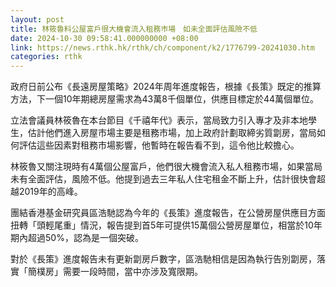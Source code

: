 ```yaml
---
layout: post
title: 林筱魯料公屋富戶很大機會流入租務巿場　如未全面評估風險不低
date: 2024-10-30 09:58:41.000000000 +08:00
link: https://news.rthk.hk/rthk/ch/component/k2/1776799-20241030.htm
categories: rthk
---
```


政府日前公布《長遠房屋策略》2024年周年進度報告，根據《長策》既定的推算方法，下一個10年期總房屋需求為43萬8千個單位，供應目標定於44萬個單位。

立法會議員林筱魯在本台節目《千禧年代》表示，當局致力引入專才及非本地學生，估計他們進入房屋市場主要是租務市場，加上政府計劃取締劣質劏房，當局如何評估這些因素對租務市場影響，他暫時在報告看不到，這令他比較擔心。

林筱魯又關注現時有4萬個公屋富戶，他們很大機會流入私人租務市場，如果當局未有全面評估，風險不低。他提到過去三年私人住宅租金不斷上升，估計很快會超越2019年的高峰。

團結香港基金研究員區浩馳認為今年的《長策》進度報告，在公營房屋供應目方面扭轉「頭輕尾重」情況，報告提到首5年可提供15萬個公營房屋單位，相當於10年期內超過50%，認為是一個突破。

對於《長策》進度報告未有更新劏房戶數字，區浩馳相信是因為執行告別劏房，落實「簡樸房」需要一段時間，當中亦涉及寬限期。
